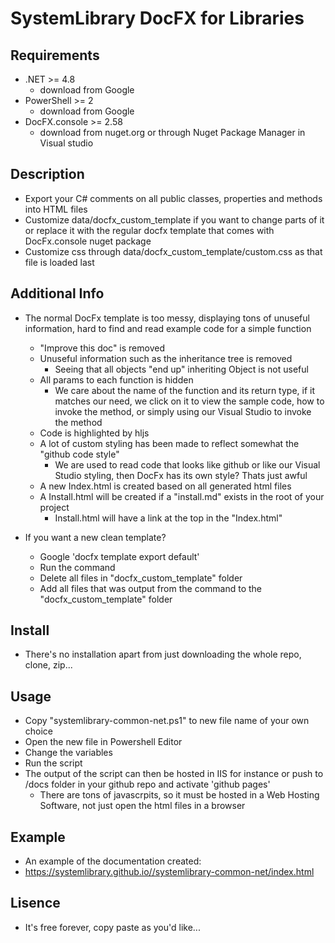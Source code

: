 # SystemLibrary DocFX for Libraries

## Requirements
- .NET >= 4.8
	* download from Google
- PowerShell >= 2
	* download from Google
- DocFX.console >= 2.58
	* download from nuget.org or through Nuget Package Manager in Visual studio

## Description
- Export your C# comments on all public classes, properties and methods into HTML files
- Customize data/docfx_custom_template if you want to change parts of it or replace it with the regular docfx template that comes with DocFx.console nuget package
- Customize css through data/docfx_custom_template/custom.css as that file is loaded last

## Additional Info
- The normal DocFx template is too messy, displaying tons of unuseful information, hard to find and read example code for a simple function
	- "Improve this doc" is removed
	- Unuseful information such as the inheritance tree is removed
    	- Seeing that all objects "end up" inheriting Object is not useful
  	- All params to each function is hidden
    	- We care about the name of the function and its return type, if it matches our need, we click on it to view the sample code, how to invoke the method, or simply using our Visual Studio to invoke the method
  	- Code is highlighted by hljs 
  	- A lot of custom styling has been made to reflect somewhat the "github code style"
    	- We are used to read code that looks like github or like our Visual Studio styling, then DocFx has its own style? Thats just awful
  	- A new Index.html is created based on all generated html files
  	- A Install.html will be created if a "install.md" exists in the root of your project
    	- Install.html will have a link at the top in the "Index.html"


- If you want a new clean template?
	- Google 'docfx template export default'
	- Run the command
	- Delete all files in "docfx_custom_template" folder
	- Add all files that was output from the command to the "docfx_custom_template" folder
	

## Install
- There's no installation apart from just downloading the whole repo, clone, zip...

## Usage
- Copy "systemlibrary-common-net.ps1" to new file name of your own choice
- Open the new file in Powershell Editor
- Change the variables
- Run the script
- The output of the script can then be hosted in IIS for instance or push to /docs folder in your github repo and activate 'github pages'
  - There are tons of javascrpits, so it must be hosted in a Web Hosting Software, not just open the html files in a browser


## Example
- An example of the documentation created:
- https://systemlibrary.github.io//systemlibrary-common-net/index.html

## Lisence
- It's free forever, copy paste as you'd like...